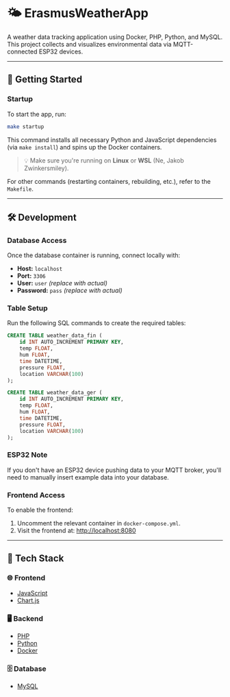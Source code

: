 # 🌤️ ErasmusWeatherApp

A weather data tracking application using Docker, PHP, Python, and MySQL. This project collects and visualizes environmental data via MQTT-connected ESP32 devices.

---

## 🚀 Getting Started

### Startup

To start the app, run:

```bash
make startup
```

This command installs all necessary Python and JavaScript dependencies (via `make install`) and spins up the Docker containers.

> 💡 Make sure you're running on **Linux** or **WSL** (Ne, Jakob Zwinkersmiley).

For other commands (restarting containers, rebuilding, etc.), refer to the `Makefile`.

---

## 🛠️ Development

### Database Access

Once the database container is running, connect locally with:

- **Host:** `localhost`  
- **Port:** `3306`  
- **User:** `user` *(replace with actual)*  
- **Password:** `pass` *(replace with actual)*  

### Table Setup

Run the following SQL commands to create the required tables:

```sql
CREATE TABLE weather_data_fin (
    id INT AUTO_INCREMENT PRIMARY KEY,
    temp FLOAT,
    hum FLOAT,
    time DATETIME,
    pressure FLOAT,
    location VARCHAR(100)
);
```

```sql
CREATE TABLE weather_data_ger (
    id INT AUTO_INCREMENT PRIMARY KEY,
    temp FLOAT,
    hum FLOAT,
    time DATETIME,
    pressure FLOAT,
    location VARCHAR(100)
);
```

### ESP32 Note

If you don't have an ESP32 device pushing data to your MQTT broker, you'll need to manually insert example data into your database.

### Frontend Access

To enable the frontend:

1. Uncomment the relevant container in `docker-compose.yml`.
2. Visit the frontend at: [http://localhost:8080](http://localhost:8080)

---

## 🧰 Tech Stack

### 🌐 Frontend

- [JavaScript](https://developer.mozilla.org/en-US/docs/Web/JavaScript)
- [Chart.js](https://www.chartjs.org/docs/latest/)

### 🖥️ Backend

- [PHP](https://www.php.net/docs.php)
- [Python](https://docs.python.org/3/)
- [Docker](https://docs.docker.com/)

### 🗄️ Database

- [MySQL](https://dev.mysql.com/doc/)
